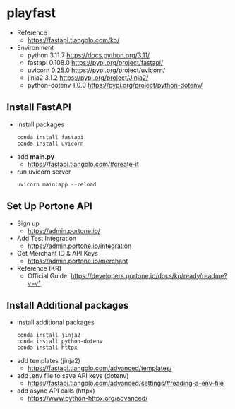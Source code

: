 # playfast
+ Reference
  - https://fastapi.tiangolo.com/ko/ 
+ Environment
  - python 3.11.7 https://docs.python.org/3.11/
  - fastapi 0.108.0 https://pypi.org/project/fastapi/
  - uvicorn 0.25.0 https://pypi.org/project/uvicorn/
  - jinja2 3.1.2 https://pypi.org/project/Jinja2/
  - python-dotenv 1.0.0 https://pypi.org/project/python-dotenv/

## Install FastAPI
+ install packages
  ```
  conda install fastapi
  conda install uvicorn
  ```
+ add **main.py** 
  - https://fastapi.tiangolo.com/#create-it
+ run uvicorn server
  ```
  uvicorn main:app --reload
  ```

## Set Up Portone API
+ Sign up
  - https://admin.portone.io/
+ Add Test Integration 
  - https://admin.portone.io/integration
+ Get Merchant ID & API Keys  
  - https://admin.portone.io/merchant
+ Reference (KR)
  - Official Guide:  https://developers.portone.io/docs/ko/ready/readme?v=v1


## Install Additional packages
+ install additional packages
  ```
  conda install jinja2
  conda install python-dotenv
  conda install httpx
  ```
+ add templates (jinja2)
  - https://fastapi.tiangolo.com/advanced/templates/
+ add .env file to save API keys (dotenv)  
  - https://fastapi.tiangolo.com/advanced/settings/#reading-a-env-file
+ add async API calls (httpx)
  - https://www.python-httpx.org/advanced/ 
